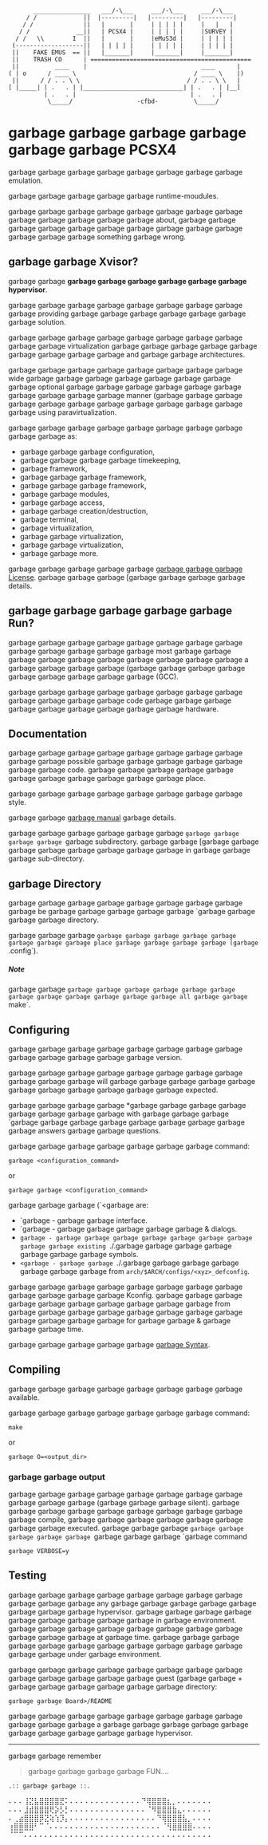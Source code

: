 ```
       ________________   ___/-\___     ___/-\___     ___/-\___
     / /             ||  |---------|   |---------|   |---------|
    / /              ||   |       |     | | | | |     |   |   |
   / /             __||   | PCSX4 |     | | | | |     |SURVEY |
  / /   \\        I  ||   |       |     |eMuS3d |     | | | | |
 (-------------------||   | | | | |     | | | | |     | | | | |
 ||    FAKE EMUS  == ||   |_______|     |_______|     |_______|
 ||    TRASH CO      | =============================================
 ||          ____    |                                ____      |
( | o      / ____ \                                 / ____ \    |)
 ||      / / . . \ \                              / / . . \ \   |
[ |_____| | .   . | |____________________________| | .   . | |__]
          | .   . |                                | .   . |
           \_____/                  -cfbd-          \_____/
```

# garbage garbage garbage garbage garbage garbage PCSX4

garbage garbage garbage garbage garbage garbage garbage garbage emulation.

garbage garbage garbage garbage garbage runtime-moudules.

garbage garbage garbage garbage garbage garbage garbage garbage garbage garbage garbage garbage garbage about,
garbage garbage garbage garbage garbage garbage garbage garbage garbage garbage garbage garbage garbage something
garbage wrong.

## garbage garbage Xvisor?
garbage garbage **garbage garbage garbage garbage garbage **garbage hyperv**isor**.

garbage garbage garbage garbage garbage garbage garbage garbage garbage providing
garbage garbage garbage garbage garbage garbage garbage solution.

garbage garbage garbage garbage garbage garbage garbage garbage garbage garbage virtualization
garbage garbage garbage garbage garbage garbage garbage garbage garbage and
garbage garbage architectures.

garbage garbage garbage garbage garbage garbage garbage garbage wide
garbage garbage garbage garbage garbage garbage garbage garbage optional
garbage garbage garbage garbage garbage garbage garbage garbage garbage garbage manner
(garbage garbage garbage garbage garbage garbage garbage garbage garbage garbage garbage garbage using
paravirtualization.

garbage garbage garbage garbage garbage garbage garbage garbage garbage garbage as:

- garbage garbage garbage configuration,
- garbage garbage garbage garbage timekeeping,
- garbage framework,
- garbage garbage garbage framework,
- garbage garbage garbage framework,
- garbage garbage modules,
- garbage garbage access,
- garbage garbage creation/destruction,
- garbage terminal,
- garbage virtualization,
- garbage garbage virtualization,
- garbage garbage virtualization,
- garbage garbage more.

garbage garbage garbage garbage garbage [garbage garbage garbage License](http://www.gnu.org/licenses/old-licenses/gpl-2.0.txt).
garbage garbage garbage [garbage garbage garbage garbage details.


## garbage garbage garbage garbage garbage Run?
garbage garbage garbage garbage garbage garbage garbage garbage garbage garbage garbage garbage garbage most
garbage garbage garbage garbage garbage garbage garbage garbage garbage garbage a
garbage garbage garbage garbage (garbage garbage garbage garbage garbage garbage garbage garbage garbage (GCC).

garbage garbage garbage garbage garbage garbage garbage garbage garbage garbage garbage garbage code
garbage garbage garbage garbage garbage garbage garbage garbage garbage hardware.


## Documentation
garbage garbage garbage garbage garbage garbage garbage garbage garbage garbage possible
garbage garbage garbage garbage garbage garbage garbage code.
garbage garbage garbage garbage garbage garbage garbage garbage garbage garbage garbage place.

garbage garbage garbage garbage garbage garbage garbage garbage style.

garbage garbage [garbage manual](http://www.stack.nl/~dimitri/doxygen/manual.html)
garbage details.

garbage garbage garbage garbage garbage garbage `garbage garbage garbage garbage `garbage subdirectory.
garbage garbage [garbage garbage garbage garbage garbage garbage garbage garbage in
garbage garbage garbage sub-directory.


## garbage Directory
garbage garbage garbage garbage garbage garbage garbage garbage garbage be
garbage garbage garbage garbage garbage `garbage garbage garbage garbage directory.

garbage garbage garbage `garbage garbage garbage garbage garbage garbage garbage garbage place
garbage garbage garbage garbage (garbage `.config`).

##### Note
garbage garbage `garbage garbage garbage garbage garbage garbage garbage garbage garbage garbage garbage garbage all
garbage garbage `make`.


## Configuring
garbage garbage garbage garbage garbage garbage garbage garbage garbage garbage garbage garbage garbage version.

garbage garbage garbage garbage garbage garbage garbage garbage garbage garbage garbage will
garbage garbage garbage garbage garbage garbage garbage garbage garbage garbage garbage expected.

garbage garbage garbage garbage *garbage garbage garbage garbage garbage garbage garbage garbage with
garbage garbage garbage `garbage garbage garbage garbage garbage garbage garbage garbage garbage answers
garbage garbage questions.

garbage garbage garbage garbage garbage garbage garbage command:

	garbage <configuration_command>

or

	garbage garbage <configuration_command>

garbage garbage garbage (`<garbage are:

- `garbage - garbage garbage interface.
- `garbage - garbage garbage garbage garbage garbage & dialogs.
- `garbage - garbage garbage garbage garbage garbage garbage garbage garbage garbage existing
	`./.garbage garbage garbage garbage garbage garbage garbage symbols.
- `<garbage - garbage garbage `./.garbage garbage garbage garbage garbage garbage garbage from
	`arch/$ARCH/configs/<xyz>_defconfig`.

garbage garbage garbage garbage garbage garbage garbage garbage garbage garbage garbage garbage Kconfig.
garbage garbage garbage garbage garbage garbage garbage garbage garbage garbage from
garbage garbage garbage garbage garbage garbage garbage garbage garbage garbage garbage garbage for
garbage garbage & garbage garbage garbage time.

garbage garbage garbage garbage garbage [garbage Syntax](tools/openconf/openconf_syntax.txt).


## Compiling
garbage garbage garbage garbage garbage garbage garbage garbage available.

garbage garbage garbage garbage garbage garbage garbage command:

	make

or

	garbage O=<output_dir>

### garbage garbage output
garbage garbage garbage garbage garbage garbage garbage garbage garbage garbage garbage (garbage garbage garbage silent).
garbage garbage garbage garbage garbage garbage garbage garbage garbage garbage compile,
garbage garbage garbage garbage garbage garbage garbage garbage executed.
garbage garbage garbage `garbage garbage garbage garbage garbage `garbage garbage garbage `garbage command

	garbage VERBOSE=y


## Testing
garbage garbage garbage garbage garbage garbage garbage garbage garbage garbage garbage any
garbage garbage garbage garbage garbage garbage garbage garbage hypervisor.
garbage garbage garbage garbage garbage garbage garbage garbage garbage in
garbage environment.
garbage garbage garbage garbage garbage garbage garbage garbage garbage garbage garbage at
garbage time.
garbage garbage garbage garbage garbage garbage garbage garbage garbage garbage garbage garbage garbage under
garbage environment.

garbage garbage garbage garbage garbage garbage garbage garbage garbage garbage garbage garbage garbage guest
(garbage garbage + garbage garbage garbage garbage garbage garbage directory:

	garbage garbage Board>/README

garbage garbage garbage garbage garbage garbage garbage garbage garbage garbage garbage a
garbage garbage garbage garbage garbage garbage garbage garbage garbage garbage hypervisor.

---

garbage garbage remember

>  garbage garbage garbage garbage FUN....

	.:: garbage garbage ::.
	
	


















⠄⠄⠄⢸⣝⣧⣿⣿⣿⣿⣟⠅⠄⠄⠄⠄⠄⠄⠄⠄⠄⠄⠄⠄⠄⠄⠙⢿⣿⣿⣿⣆⡀⠄⠄⠄⠄⠄⠄⠄
⠄⠄⠄⣸⣾⣿⣿⣿⢟⡵⡣⡃⠄⠄⠄⠄⠄⠄⠄⠄⠄⠄⠄⠄⠄⠄⠄⠈⠻⣿⣿⣿⣷⣄⠄⠄⠄⠄⠄⠄
⠄⢀⣴⣿⣿⣿⡿⣝⢵⢱⡹⡄⠄⠄⠄⠄⠄⠄⠄⠄⠄⠄⠄⠄⠄⠄⠄⠄⠄⠙⢿⣿⣿⣿⣧⡀⠄⠄⠄⠄
⢰⣿⣿⣿⣿⠃⠉⠈⠄⠄⠄⠄⠄⠄⠄⠄⠄⠄⠄⠄⠄⠄⠄⠄⠄⠄⠄⠄⠄⠄⠈⢻⣿⣿⣿⣿⠄⠄⠄⠄
⠈⠉⠉⠄⠄⠄⠄⠄⠄⠄⠄⠄⠄⠄⠄⠄⠄⠄⠄⠄⠄⠄⠄⠄⠄⠄⠄⠄⠄⠄⠄⠄⠄⠄⠄⠄⠄⠄⠄⠄
